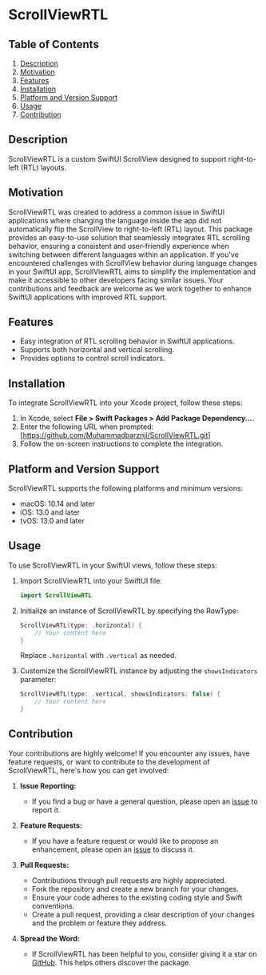 # ScrollViewRTL

## Table of Contents

1. [Description](#description)
2. [Motivation](#motivation)
3. [Features](#features)
4. [Installation](#installation)
5. [Platform and Version Support](#platform-and-version-support)
6. [Usage](#usage)
7. [Contribution](#contribution)

## Description

ScrollViewRTL is a custom SwiftUI ScrollView designed to support right-to-left (RTL) layouts.

## Motivation

ScrollViewRTL was created to address a common issue in SwiftUI applications where changing the language inside the app did not automatically flip the ScrollView to right-to-left (RTL) layout. This package provides an easy-to-use solution that seamlessly integrates RTL scrolling behavior, ensuring a consistent and user-friendly experience when switching between different languages within an application. If you've encountered challenges with ScrollView behavior during language changes in your SwiftUI app, ScrollViewRTL aims to simplify the implementation and make it accessible to other developers facing similar issues. Your contributions and feedback are welcome as we work together to enhance SwiftUI applications with improved RTL support.

## Features

- Easy integration of RTL scrolling behavior in SwiftUI applications.
- Supports both horizontal and vertical scrolling.
- Provides options to control scroll indicators.

## Installation

To integrate ScrollViewRTL into your Xcode project, follow these steps:

1. In Xcode, select **File > Swift Packages > Add Package Dependency...**.
2. Enter the following URL when prompted: [https://github.com/Muhammadbarznji/ScrollViewRTL.git]
3. Follow the on-screen instructions to complete the integration.

## Platform and Version Support

ScrollViewRTL supports the following platforms and minimum versions:

- macOS: 10.14 and later
- iOS: 13.0 and later
- tvOS: 13.0 and later

## Usage

To use ScrollViewRTL in your SwiftUI views, follow these steps:

1. Import ScrollViewRTL into your SwiftUI file:

    ```swift
    import ScrollViewRTL
    ```

2. Initialize an instance of ScrollViewRTL by specifying the RowType:

    ```swift
    ScrollViewRTL(type: .horizontal) {
        // Your content here
    }
    ```

    Replace `.horizontal` with `.vertical` as needed.

3. Customize the ScrollViewRTL instance by adjusting the `showsIndicators` parameter:

    ```swift
    ScrollViewRTL(type: .vertical, showsIndicators: false) {
        // Your content here
    }
    ```

## Contribution

Your contributions are highly welcome! If you encounter any issues, have feature requests, or want to contribute to the development of ScrollViewRTL, here's how you can get involved:

1. **Issue Reporting:**
   - If you find a bug or have a general question, please open an [issue](https://github.com/Muhammadbarznji/ScrollViewRTL/issues) to report it.

2. **Feature Requests:**
   - If you have a feature request or would like to propose an enhancement, please open an [issue](https://github.com/Muhammadbarznji/ScrollViewRTL/issues) to discuss it.

3. **Pull Requests:**
   - Contributions through pull requests are highly appreciated.
   - Fork the repository and create a new branch for your changes.
   - Ensure your code adheres to the existing coding style and Swift conventions.
   - Create a pull request, providing a clear description of your changes and the problem or feature they address.

4. **Spread the Word:**
   - If ScrollViewRTL has been helpful to you, consider giving it a star on [GitHub](https://github.com/Muhammadbarznji/ScrollViewRTL). This helps others discover the package.
